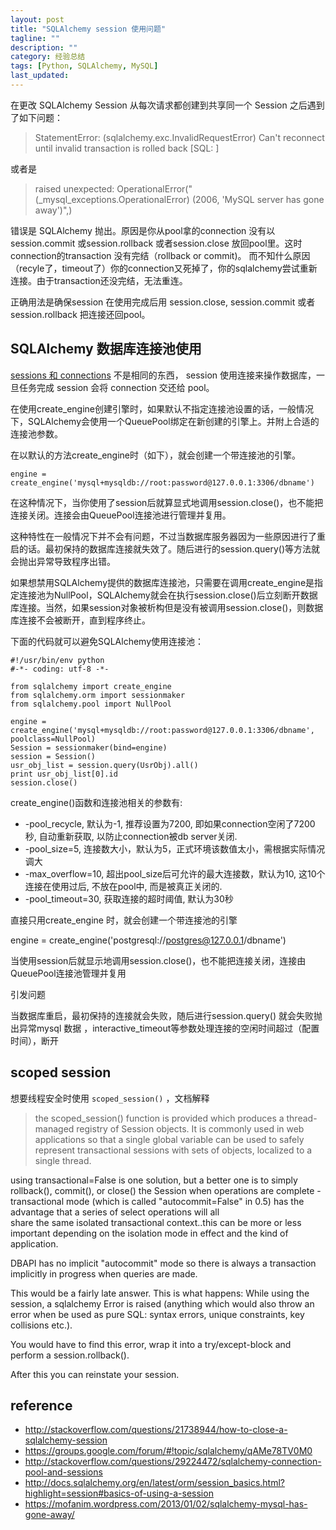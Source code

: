 ```yaml
---
layout: post
title: "SQLAlchemy session 使用问题"
tagline: ""
description: ""
category: 经验总结
tags: [Python, SQLAlchemy, MySQL]
last_updated: 
---
```


在更改 SQLAlchemy Session 从每次请求都创建到共享同一个 Session 之后遇到了如下问题：

> StatementError: (sqlalchemy.exc.InvalidRequestError) Can't reconnect until invalid transaction is rolled back [SQL: ]

或者是

> raised unexpected: OperationalError("(_mysql_exceptions.OperationalError) (2006, 'MySQL server has gone away')",)


错误是 SQLAlchemy 抛出。原因是你从pool拿的connection 没有以 session.commit 或session.rollback 或者session.close 放回pool里。这时connection的transaction 没有完结（rollback or commit)。
而不知什么原因（recyle了，timeout了）你的connection又死掉了，你的sqlalchemy尝试重新连接。由于transaction还没完结，无法重连。

正确用法是确保session 在使用完成后用 session.close, session.commit 或者 session.rollback 把连接还回pool。

## SQLAlchemy 数据库连接池使用

[sessions 和 connections](http://docs.sqlalchemy.org/en/latest/orm/session_basics.html#what-does-the-session-do) 不是相同的东西， session 使用连接来操作数据库，一旦任务完成 session 会将 connection 交还给 pool。

在使用create_engine创建引擎时，如果默认不指定连接池设置的话，一般情况下，SQLAlchemy会使用一个QueuePool绑定在新创建的引擎上。并附上合适的连接池参数。

在以默认的方法create_engine时（如下），就会创建一个带连接池的引擎。

	engine = create_engine('mysql+mysqldb://root:password@127.0.0.1:3306/dbname')

在这种情况下，当你使用了session后就算显式地调用session.close()，也不能把连接关闭。连接会由QueuePool连接池进行管理并复用。

这种特性在一般情况下并不会有问题，不过当数据库服务器因为一些原因进行了重启的话。最初保持的数据库连接就失效了。随后进行的session.query()等方法就会抛出异常导致程序出错。

如果想禁用SQLAlchemy提供的数据库连接池，只需要在调用create_engine是指定连接池为NullPool，SQLAlchemy就会在执行session.close()后立刻断开数据库连接。当然，如果session对象被析构但是没有被调用session.close()，则数据库连接不会被断开，直到程序终止。

下面的代码就可以避免SQLAlchemy使用连接池：

```
#!/usr/bin/env python
#-*- coding: utf-8 -*-

from sqlalchemy import create_engine
from sqlalchemy.orm import sessionmaker
from sqlalchemy.pool import NullPool

engine = create_engine('mysql+mysqldb://root:password@127.0.0.1:3306/dbname', poolclass=NullPool)
Session = sessionmaker(bind=engine)
session = Session()
usr_obj_list = session.query(UsrObj).all()
print usr_obj_list[0].id
session.close()

```

create_engine()函数和连接池相关的参数有:

* -pool_recycle, 默认为-1, 推荐设置为7200, 即如果connection空闲了7200秒, 自动重新获取, 以防止connection被db server关闭. 
* -pool_size=5, 连接数大小，默认为5，正式环境该数值太小，需根据实际情况调大
* -max_overflow=10, 超出pool_size后可允许的最大连接数，默认为10, 这10个连接在使用过后, 不放在pool中, 而是被真正关闭的. 
* -pool_timeout=30, 获取连接的超时阈值, 默认为30秒

直接只用create_engine 时，就会创建一个带连接池的引擎

engine = create_engine('postgresql://postgres@127.0.0.1/dbname') 

当使用session后就显示地调用session.close()，也不能把连接关闭，连接由QueuePool连接池管理并复用

引发问题

当数据库重启，最初保持的连接就会失败，随后进行session.query() 就会失败抛出异常mysql 数据 ，interactive_timeout等参数处理连接的空闲时间超过（配置时间），断开

## scoped session

想要线程安全时使用 `scoped_session()` ，文档解释

> the scoped_session() function is provided which produces a thread-managed registry of Session objects. It is commonly used in web applications so that a single global variable can be used to safely represent transactional sessions with sets of objects, localized to a single thread.


using transactional=False is one solution, but a better one is to simply rollback(), commit(), or close() the Session when operations are complete - transactional mode (which is called "autocommit=False"  in 0.5) has the advantage that a series of select operations will all  
share the same isolated transactional context..this can be more or less important depending on the isolation mode in effect and the kind of application.

DBAPI has no implicit "autocommit" mode so there is always a transaction implicitly in progress when queries are made.

This would be a fairly late answer. This is what happens: While using the session, a sqlalchemy Error is raised (anything which would also throw an error when be used as pure SQL: syntax errors, unique constraints, key collisions etc.).

You would have to find this error, wrap it into a try/except-block and perform a session.rollback().

After this you can reinstate your session.

## reference

- http://stackoverflow.com/questions/21738944/how-to-close-a-sqlalchemy-session
- https://groups.google.com/forum/#!topic/sqlalchemy/qAMe78TV0M0
- http://stackoverflow.com/questions/29224472/sqlalchemy-connection-pool-and-sessions
- http://docs.sqlalchemy.org/en/latest/orm/session_basics.html?highlight=session#basics-of-using-a-session
- <https://mofanim.wordpress.com/2013/01/02/sqlalchemy-mysql-has-gone-away/>


